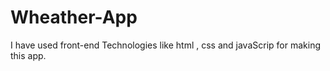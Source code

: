 # Wheather-App
I have used front-end Technologies like html , css and javaScrip for making this app.
